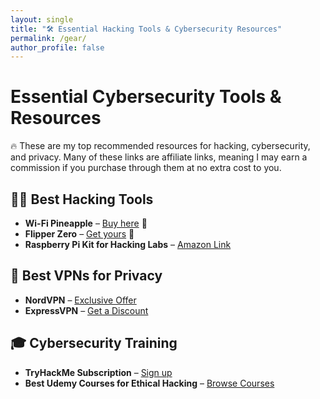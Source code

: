 ```yaml
---
layout: single
title: "🛠 Essential Hacking Tools & Cybersecurity Resources"
permalink: /gear/
author_profile: false
---
```


# Essential Cybersecurity Tools & Resources
🔥 These are my top recommended resources for hacking, cybersecurity, and privacy. Many of these links are affiliate links, meaning I may earn a commission if you purchase through them at no extra cost to you.

## 🏴‍☠️ Best Hacking Tools
- **Wi-Fi Pineapple** – [Buy here](https://shop.hak5.org/pages/affiliates) 🔗
- **Flipper Zero** – [Get yours](https://flipperzero.one/) 🔗
- **Raspberry Pi Kit for Hacking Labs** – [Amazon Link](https://www.amazon.com)

## 🔐 Best VPNs for Privacy
- **NordVPN** – [Exclusive Offer](https://nordvpn.com/affiliate/)
- **ExpressVPN** – [Get a Discount](https://www.expressvpn.com/affiliate)

## 🎓 Cybersecurity Training
- **TryHackMe Subscription** – [Sign up](https://tryhackme.com/affiliate)
- **Best Udemy Courses for Ethical Hacking** – [Browse Courses](https://www.udemy.com/affiliate/)
